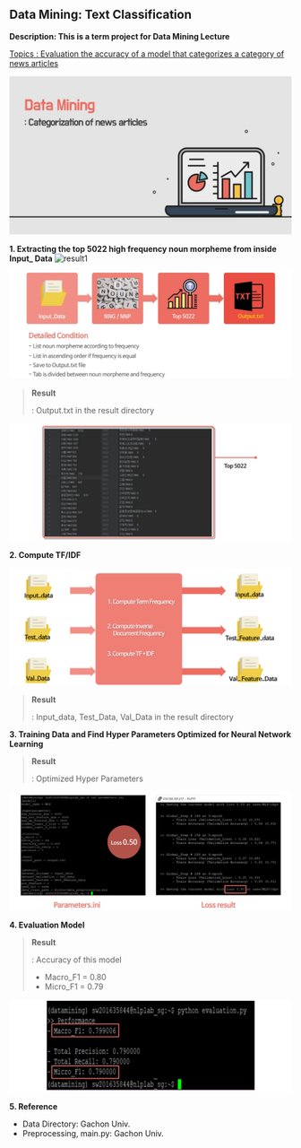 ## Data Mining: Text Classification

**Description: This is a term project for Data Mining Lecture**

<u>Topics : Evaluation the accuracy of a model that categorizes a category of news articles</u>

![](.\img\Title.jpg)

**1. Extracting the top 5022 high frequency noun morpheme from inside Input_ Data**
![result1](https://user-images.githubusercontent.com/32705138/61593759-a47a8500-ac1e-11e9-8e81-ea9eaf066487.jpg)

![](.\img\subscription1.jpg)

> **Result**
>
> : Output.txt in the result directory

![](.\img\result1.jpg)



**2. Compute TF/IDF**

![](.\img\subscription2.png)

> **Result**
>
> : Input_data, Test_Data, Val_Data in the result directory



**3. Training Data and Find Hyper Parameters Optimized for Neural Network Learning** 

> **Result**
>
> : Optimized Hyper Parameters

![](.\img\result3.jpg)

**4. Evaluation Model**

> **Result**
>
> : Accuracy of this model
>
> - Macro_F1 = 0.80
> - Micro_F1 = 0.79

![](.\img\result4.jpg)



**5. Reference**

- Data Directory: Gachon Univ.
- Preprocessing, main.py: Gachon Univ. 

